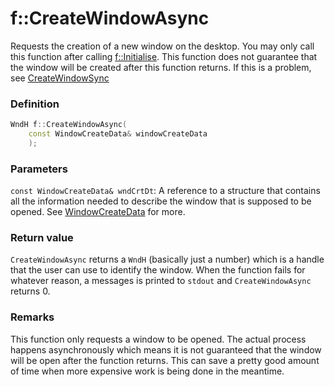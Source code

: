 # f::CreateWindowAsync
Requests the creation of a new window on the desktop. You may only call this function after calling [f::Initialise](Initialise_function.md).
This function does not guarantee that the window will be created after this function returns. If this is a problem, see 
[CreateWindowSync](CreateWindowSync_function.md)

### Definition
```C++
WndH f::CreateWindowAsync(
    const WindowCreateData& windowCreateData
    );
```

### Parameters
`const WindowCreateData& wndCrtDt`:
A reference to a structure that contains all the information needed to describe the window that is supposed to be 
opened. See [WindowCreateData](WindowCreateData_type.md) for more.

### Return value
`CreateWindowAsync` returns a `WndH` (basically just a number) which is a handle that the user can use to identify the 
window. When the function fails for whatever reason, a messages is printed to `stdout` and `CreateWindowAsync` 
returns 0.

### Remarks
This function only requests a window to be opened. The actual process happens asynchronously which means it is not 
guaranteed that the window will be open after the function returns. This can save a pretty good amount of time when more
expensive work is being done in the meantime.
